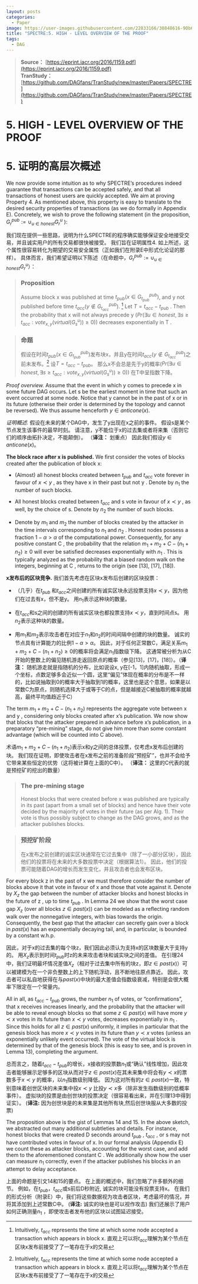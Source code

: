 ```yaml
---
layout: posts
categories:
  - Paper
image: https://user-images.githubusercontent.com/22833166/38848616-90b68176-423a-11e8-87e1-0287b5ed15e6.png
title: "SPECTRE:5. HIGH - LEVEL OVERVIEW OF THE PROOF"
tags:
  - DAG
---
```



> **Source：** [https://eprint.iacr.org/2016/1159.pdf](https://eprint.iacr.org/2016/1159.pdf)  
> **TranStudy：** [https://github.com/DAGfans/TranStudy/new/master/Papers/SPECTRE](https://github.com/DAGfans/TranStudy/new/master/Papers/SPECTRE)

# 5. HIGH - LEVEL OVERVIEW OF THE PROOF
# 5. 证明的高层次概述


We now provide some intuition as to why SPECTRE’s procedures indeed guarantee that transactions can be accepted safely, and that all transactions of honest users are quickly accepted. 
We aim at proving Property 4. 
As mentioned above, this property is easy to translate to the desired security properties of transactions (as we do formally in Appendix E). 
Concretely, we wish to prove the following statement (in the proposition, $G_r^{pub} := ∪_{u∈honest} G_r^u$ ):

我们现在提供一些思路，说明为什么SPECTRE的程序确实能够保证安全地接受交易，并且诚实用户的所有交易都很快被接受。 
我们旨在证明属性4.
如上所述，这个属性很容易转化为期望的交易安全属性（正如我们在附录E中形式化论证的那样）。 
具体而言，我们希望证明以下陈述（在命题中，$G_r^{pub} := ∪_{u∈honest} G_r^u$）：

>### Proposition
>Assume block x was published at time $t_{pub}(x ∈ G_{t_{pub}}^{pub} )$, and y not published before  time $t_{acc}(y ∉ G_{t_{acc}}^{pub})$. [^4] 
>Let $T = t_{acc}-t_{pub}$ . 
>Then the probability that x will not always precede y ($Pr (∃u ∈ honest, ∃s ≥ t_{acc} : vote_{x,y}(virtual (G_s^u )) ≥ 0)$) decreases exponentially in T .

>### 命题
>假设在时间$t_{pub}(x ∈ G_{t_{pub}}^{pub} )$发布块x，并且y在时间$t_{acc}(y ∉ G_{t_{acc}}^{pub})$之前未发布。[^4]
>设$T = t_{acc}-t_{pub}$。 
>那么x不会总是先于y的概率($Pr (∃u ∈ honest, ∃s ≥ t_{acc} : vote_{x,y}(virtual (G_s^u )) ≥ 0)$) 在T中呈指数下降。

*Proof overview.* 
Assume that the event in which y comes to precede x in some future DAG occurs. 
Let s be the earliest moment in time that such an event occurred at some node. 
Notice that y cannot be in the past of x or in its future (otherwise their order is determined by the topology and cannot be reversed). 
We thus assume henceforth $y ∈ anticone (x)$.

*证明概述.* 
假设在未来的某个DAG中，发生了y出现在x之前的事件。 
假设s是某个节点发生该事件的最早时刻。 
请注意，y不能位于x的过去集或者将来集（否则它们的顺序由拓扑决定，不能颠倒）。
（**译注：** 划重点）
 因此我们假设$y ∈ anticone (x)$。

**The block race after x is published.** We ﬁrst consider the votes of blocks created after the publication of block x:

* (Almost) all honest blocks created between $t_{pub}$ and $t_{acc}$ vote forever in favour of $x≺y$ , as they have x in their past but not y . Denote by $n_1$ the number of such blocks.

* All honest blocks created between $t_{acc}$ and s vote in favour of $x≺y$ , as well, by the choice of s. Denote by $n_2$ the number of such blocks.

* Denote by $m_1$ and $m_2$ the number of blocks created by the attacker in the time intervals corresponding to $n_1$ and $n_2$ . Honest nodes possess a fraction $1-α > α$ of the computational power. Consequently, for any positive constant C , the probability that the relation $m_1+m_2+C-(n_1 + n_2 ) ≥ 0$ will ever be satisﬁed decreases exponentially with $n_1$ . This is typically analyzed as the probability that a biased random walk on the integers, beginning at C , returns to the origin (see [13], [17], [18]).

**x发布后的区块竞争.** 我们首先考虑在区块x发布后创建的区块投票：

* （几乎）在$t_{pub}$ 和$t_{acc}$之间创建的所有诚实区块永远投票支持$x≺y$，因为他们在过去有x，但不是y。 用$n_1$表示这种块的数量。

* 在$t_{acc}$和s之间的创建的所有诚实区块也都投票支持$x≺y$，直到时间点s。 用$n_2$表示这种块的数量。

* 用$m_1$和$m_2$表示攻击者在对应于$n_1$和$n_2$的时间间隔中创建的块的数量。 诚实的节点具有计算能力的比例$1-α > α$。 因此，对于任何正常数C，满足关系$m_1+m_2+C-(n_1 + n_2 ) ≥ 0$的概率将会满足$n_1$指数级下降。 这通常被分析为从C开始的整数上的偏见随机游走返回原点的概率（参见[13]，[17]，[18]）。（**译注：** 随机游走就是指随机的分布，比如说设x, y在[-1，1]内随机抽取，形成一个坐标，点数足够多会近似一个圆，这里“偏见”体现在概率的分布是不一样的，比如说抽取到0的概率大于抽取到1的概率，这里也是这个意思，如果是以常数C为原点，则随机选择大于或等于C的点，但是越接近C被抽取的概率就越高，最终平均值趋近于C）

The term $m_1+m_2+C-(n_1 + n_2 )$ represents the aggregate vote between x and y , considering only blocks created after x’s publication. 
We now show that blocks that the attacker prepared in advance before x’s publication, in a preparatory “pre-mining” stage, do not give him more than some constant advantage (which will be counted into C above).

术语$m_1+m_2+C-(n_1 + n_2 )$表示x和y之间的总体投票，仅考虑x发布后创建的块。
我们现在证明，即使攻击者在x发布之前的准备阶段“预挖矿”，也并不会给予它带来某些恒定的优势（这将被计算在上面的C中）。
（**译注：** 这里的C代表的就是预挖矿的挖出的数量）

[^4]: Intuitively, $t_{acc}$ represents the time at which some node accepted a transaction which appears in block x. 
直观上可以将$t_{acc}$理解为某个节点在区块x发布前接受了了一笔存在于x的交易

>### The pre-mining stage
>Honest blocks that were created before x was published are typically in its past (apart from a small set of blocks) and hence have their vote decided by the majority of votes in their future (as per Alg. 1). 
>Their vote is thus possibly subject to change as the DAG grows, and as the attacker publishes blocks.

> ### 预挖矿阶段
>在x发布之前创建的诚实区块通常在它过去集中（除了一小部分区块），因此他们的投票将在未来的大多数投票中决定（根据算法1）。 
>因此，他们的投票可能随着DAG的增长而发生变化，并且攻击者也会发布区块。

For every block z in the past of x we must therefore consider the number of blocks above it that vote in favour of x and those that vote against it. 
Denote by $X_z$ the gap between the number of attacker blocks and honest blocks in the future of z , up to time $t_{pub}$ . 
In Lemma 24 we show that the worst case gap $X_z$ (over all blocks $z ∈ past (x)$) can be modeled as a reﬂecting random walk over the nonnegative integers, with bias towards the origin. 
Consequently, the best gap that the attacker can secretly gain over a block in $past (x)$ has an exponentially decaying tail, and, in particular, is bounded by a constant w.h.p.

因此，对于x的过去集的每个块z，我们因此必须认为支持x的区块数量大于支持y的。
用$X_z$表示到时间$t_{pub}$时z的未来攻击者块和诚实块之间的差值。
在引理24中，我们证明最坏情况差值$X_z$（相对于过去集中所有的块z，即$z ∈ past (x)$）可以被建模为在一个非负整数上的上下随机浮动，且不断地往原点靠近。
因此，攻击者可以私自地获得在与$past (x)$中块的最大差值会指数级衰减，特别是会很大概率下限定在一个常量内。

All in all, as $t_{acc}-t_{pub}$ grows, the number $n_1$ of votes, or “conﬁrmations”, that x receives increases linearly, and the probability that the attacker will be able to reveal enough blocks so that some $z ∈ past (x)$ will have more $y≺x$ votes in its future than $x≺y$ votes, decreases exponentially in $n_1$ . 
Since this holds for all $z ∈ past (x)$ uniformly, it implies in particular that the genesis block has more $x≺y$ votes in its future than $y≺x$ votes (unless an exponentially unlikely event occurred). 
The vote of the virtual block is determined by that of the genesis block (this is easy to see, and is proven in Lemma 13), completing the argument.

总而言之，随着$t_{acc}-t_{pub}$的增长，x接收的投票数$n_1$或“确认”线性增加，因此攻击者能够展示足够多的区块从而对于$z ∈ past (x)$在其未来集中将会有$y≺x$的票数多于$x≺y$ 的概率，以$n_1$指数级别降低。
因为这对所有的$z ∈ past (x)$一致，特别意味着创世区块的未来集中投$x≺y$ 比投$y≺x$多（除非发生指数级别的低概率事件）。
虚拟块的投票是由创世块的投票决定（很容易看出来，并在引理13中得到证实）。
(**译注:** 因为创世块是的未来集是其他所有块,然后创世块服从大多数的投票)

The proposition above is the gist of Lemmas 14 and 15. 
In the above sketch, we abstracted out many additional subtleties and details. 
For instance, honest blocks that were created D seconds around $t_{pub}$ , $t_{acc}$ , or s may not have contributed votes in favour of x. 
In our formal analysis (Appendix E) we count these as attacker blocks, accounting for the worst case, and add them to the aforementioned constant C . 
We additionally show how the user can measure $n_1$ correctly, even if the attacker publishes his blocks in an attempt to delay acceptance.

上面的命题是引文14和15的要点。
在上面的概述中，我们忽略了许多额外的细节。 
例如，在$t_{pub}$，$t_{acc}$或s前后D秒附近, 诚实的块可能没有投票支持x。 
在我们的形式分析（附录E）中，我们将这些数据视为攻击者区块，考虑最坏的情况，并将其添加到上述常数C中。 
(**译注:** 诚实的块也是可以视作攻击)
我们还展示了用户如何正确测量$n_1$ ，即使攻击者发布他的区块以试图延迟接受。
